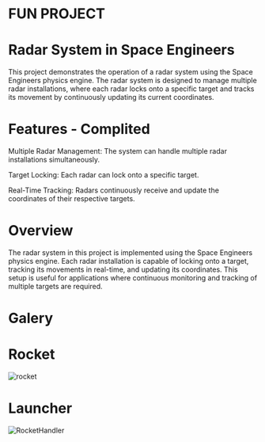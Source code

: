 # FUN PROJECT
# Radar System in Space Engineers
This project demonstrates the operation of a radar system using the Space Engineers physics engine. The radar system is designed to manage multiple radar installations, where each radar locks onto a specific target and tracks its movement by continuously updating its current coordinates.

# Features - Complited
Multiple Radar Management: The system can handle multiple radar installations simultaneously.

Target Locking: Each radar can lock onto a specific target.

Real-Time Tracking: Radars continuously receive and update the coordinates of their respective targets.

# Overview
The radar system in this project is implemented using the Space Engineers physics engine. Each radar installation is capable of locking onto a target, tracking its movements in real-time, and updating its coordinates. This setup is useful for applications where continuous monitoring and tracking of multiple targets are required.

# Galery
# Rocket
![rocket](https://github.com/Abstract-Chief/SE_Radar/assets/92479577/f4b2b0e1-94a0-45bb-a086-4a7edc32eb5d)
# Launcher
![RocketHandler](https://github.com/Abstract-Chief/SE_Radar/assets/92479577/a835ae02-f6a3-409f-a3e3-35de8e5422a7)
